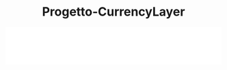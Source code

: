 <h1 align="center"> Progetto-CurrencyLayer</h1>
<img src="currencylayer_logo.png" width="auto" height="auto"></img>
